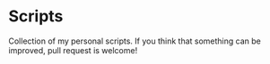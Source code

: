 # Scripts

Collection of my personal scripts. If you think that something can be improved, pull request is welcome!